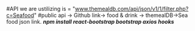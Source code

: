 #API we are ustilizing is = "www.themealdb.com/api/json/v1/1/filter.php?c=Seafood"
#public api -> Github link-> food & drink -> themealDB->Sea food json link.
***npm install react-bootstrap bootstrap axios hooks***